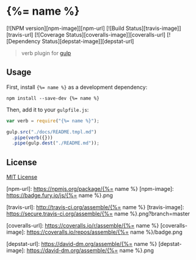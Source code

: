 
# {%= name %}
[![NPM version][npm-image]][npm-url] [![Build Status][travis-image]][travis-url]  [![Coverage Status][coveralls-image]][coveralls-url] [![Dependency Status][depstat-image]][depstat-url]

> verb plugin for [gulp](https://github.com/wearefractal/gulp)

## Usage

First, install `{%= name %}` as a development dependency:

```shell
npm install --save-dev {%= name %}
```

Then, add it to your `gulpfile.js`:

```javascript
var verb = require("{%= name %}");

gulp.src("./docs/README.tmpl.md")
  .pipe(verb({}))
  .pipe(gulp.dest("./README.md"));
```

## License

[MIT License](http://en.wikipedia.org/wiki/MIT_License)

[npm-url]: https://npmjs.org/package/{%= name %}
[npm-image]: https://badge.fury.io/js/{%= name %}.png

[travis-url]: http://travis-ci.org/assemble/{%= name %}
[travis-image]: https://secure.travis-ci.org/assemble/{%= name %}.png?branch=master

[coveralls-url]: https://coveralls.io/r/assemble/{%= name %}
[coveralls-image]: https://coveralls.io/repos/assemble/{%= name %}/badge.png

[depstat-url]: https://david-dm.org/assemble/{%= name %}
[depstat-image]: https://david-dm.org/assemble/{%= name %}.png
